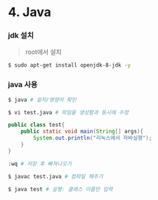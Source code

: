 # 4. Java

### jdk 설치

> root에서 설치
> 

```bash
$ sudo apt-get install openjdk-8-jdk -y
```

### java 사용

```bash
$ java # 설치/명령어 확인
```

```bash
$ vi test.java # 파일을 생성함과 동시에 수정
```

```java
public class test{
	public static void main(String[] args){
		System.out.println("리눅스에서 자바실행");
	}
}
```

```bash
:wq # 저장 후 빠져나오기
```

```bash
$ javac test.java # 컴파일 해주기
```

```bash
$ java test # 실행: 클래스 이름만 입력
```